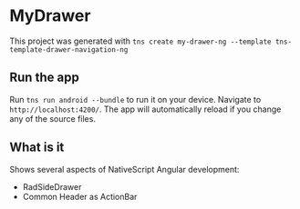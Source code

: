 # MyDrawer

This project was generated with `tns create my-drawer-ng --template tns-template-drawer-navigation-ng`

## Run the app

Run `tns run android --bundle` to run it on your device. Navigate to `http://localhost:4200/`. The app will automatically reload if you change any of the source files.

## What is it

Shows several aspects of NativeScript Angular development:
* RadSideDrawer
* Common Header as ActionBar
